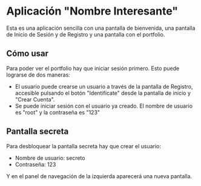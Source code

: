 # Aplicación "Nombre Interesante"

Esta es una aplicación sencilla con una pantalla de bienvenida, una pantalla de Inicio de Sesión y de Registro y una pantalla con el portfolio.

## Cómo usar

Para poder ver el portfolio hay que iniciar sesión primero. Esto puede lograrse de dos maneras:

- El usuario puede crearse un usuario a través de la pantalla de Registro, accesible pulsando el botón "Identifícate" desde la pantalla de inicio y "Crear Cuenta".
- Se puede iniciar sesión con el usuario ya creado. El nombre de usuario es "root" y la contraseña es "123"

## Pantalla secreta

Para desbloquear la pantalla secreta hay que crear el usuario:

- Nombre de usuario: secreto
- Contraseña: 123

Y en el panel de navegación de la izquierda aparecerá una nueva pantalla.
